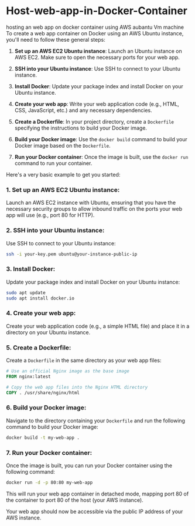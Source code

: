 # Host-web-app-in-Docker-Container
hosting an web app on docker container using AWS aubantu Vm machine
To create a web app container on Docker using an AWS Ubuntu instance, you'll need to follow these general steps:

1. **Set up an AWS EC2 Ubuntu instance**: Launch an Ubuntu instance on AWS EC2. Make sure to open the necessary ports for your web app.

2. **SSH into your Ubuntu instance**: Use SSH to connect to your Ubuntu instance.

3. **Install Docker**: Update your package index and install Docker on your Ubuntu instance.

4. **Create your web app**: Write your web application code (e.g., HTML, CSS, JavaScript, etc.) and any necessary dependencies.

5. **Create a Dockerfile**: In your project directory, create a `Dockerfile` specifying the instructions to build your Docker image.

6. **Build your Docker image**: Use the `docker build` command to build your Docker image based on the `Dockerfile`.

7. **Run your Docker container**: Once the image is built, use the `docker run` command to run your container.

Here's a very basic example to get you started:

### 1. Set up an AWS EC2 Ubuntu instance:
Launch an AWS EC2 instance with Ubuntu, ensuring that you have the necessary security groups to allow inbound traffic on the ports your web app will use (e.g., port 80 for HTTP).

### 2. SSH into your Ubuntu instance:
Use SSH to connect to your Ubuntu instance:

```bash
ssh -i your-key.pem ubuntu@your-instance-public-ip
```

### 3. Install Docker:
Update your package index and install Docker on your Ubuntu instance:

```bash
sudo apt update
sudo apt install docker.io
```

### 4. Create your web app:
Create your web application code (e.g., a simple HTML file) and place it in a directory on your Ubuntu instance.

### 5. Create a Dockerfile:
Create a `Dockerfile` in the same directory as your web app files:

```Dockerfile
# Use an official Nginx image as the base image
FROM nginx:latest

# Copy the web app files into the Nginx HTML directory
COPY . /usr/share/nginx/html
```

### 6. Build your Docker image:
Navigate to the directory containing your `Dockerfile` and run the following command to build your Docker image:

```bash
docker build -t my-web-app .
```

### 7. Run your Docker container:
Once the image is built, you can run your Docker container using the following command:

```bash
docker run -d -p 80:80 my-web-app
```

This will run your web app container in detached mode, mapping port 80 of the container to port 80 of the host (your AWS instance).

Your web app should now be accessible via the public IP address of your AWS instance.
